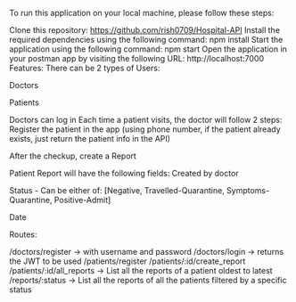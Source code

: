 To run this application on your local machine, please follow these steps:

Clone this repository:
https://github.com/rish0709/Hospital-API
Install the required dependencies using the following command:
npm install
Start the application using the following command:
npm start
Open the application in your postman app by visiting the following URL:
http://localhost:7000
Features:
There can be 2 types of Users:

Doctors

Patients

Doctors can log in
Each time a patient visits, the doctor will follow 2 steps:
Register the patient in the app (using phone number, if the patient already exists, just return the patient info in the API)

After the checkup, create a Report

Patient Report will have the following fields:
Created by doctor

Status - Can be either of: [Negative, Travelled-Quarantine, Symptoms-Quarantine, Positive-Admit]

Date

Routes:

/doctors/register → with username and password
/doctors/login → returns the JWT to be used
/patients/register
/patients/:id/create_report
/patients/:id/all_reports → List all the reports of a patient oldest to latest
/reports/:status → List all the reports of all the patients filtered by a specific status
